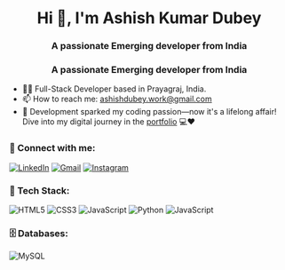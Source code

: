 <h1 align="center">Hi 👋, I'm Ashish Kumar Dubey</h1>
<h3 align="center">A passionate Emerging developer from India </h3>
<h3 align="center">A passionate Emerging developer from India </h3>



- 👨‍💻 Full-Stack Developer based in Prayagraj, India.
- 📫 How to reach me: [ashishdubey.work@gmail.com](ashishdubey.work@gmail.com)
- 🚀 Development sparked my coding passion—now it's a lifelong affair! Dive into my digital journey in the [portfolio](https://ashhhdubey.github.io/CodSoft-Portfolio/) 💻❤️

<h3 align="left">📲 Connect with me:</h3>
<div align="left">
  <a href="https://www.linkedin.com/in/ashhdubey/"><img alt="LinkedIn" src="https://img.shields.io/badge/linkedin-%230077B5.svg?style=for-the-badge&logo=linkedin&logoColor=white"/></a>
  <a href="mailto:ashishdubey.work@gmail.com"><img alt="Gmail" src="https://img.shields.io/badge/Gmail-D14836?style=for-the-badge&logo=gmail&logoColor=white"/></a>
  <a href="https://www.instagram.com/ashhdubey"><img alt="Instagram" src="https://img.shields.io/badge/Instagram-E4405F?style=for-the-badge&logo=instagram&logoColor=white"/></a>

</div>

<h3 align="left">🚀 Tech Stack:</h3>
<div align="left">
<img alt="HTML5" src="https://img.shields.io/badge/html5-%23E34F26.svg?style=for-the-badge&logo=html5&logoColor=white"/>
<img alt="CSS3" src="https://img.shields.io/badge/css3-%231572B6.svg?style=for-the-badge&logo=css3&logoColor=white"/> 
<img alt="JavaScript" src="https://img.shields.io/badge/javascript-%23323330.svg?style=for-the-badge&logo=javascript&logoColor=%23F7DF1E"/> 
<img alt="Python" src="https://img.shields.io/badge/Python-007FFF?style=for-the-badge&logo=python&logoColor=yellow"/>
<img alt="JavaScript" src="https://img.shields.io/badge/java-%23323330.svg?style=for-the-badge&logo=javas&logoColor=%23F7DF1E"/> 


</div>

<h3 align="left">🗄️ Databases:</h3>
<div align="left"> 
  <img alt="MySQL" src="https://img.shields.io/badge/mysql-%2300f.svg?style=for-the-badge&logo=mysql&logoColor=white"/>
</div><br/>

